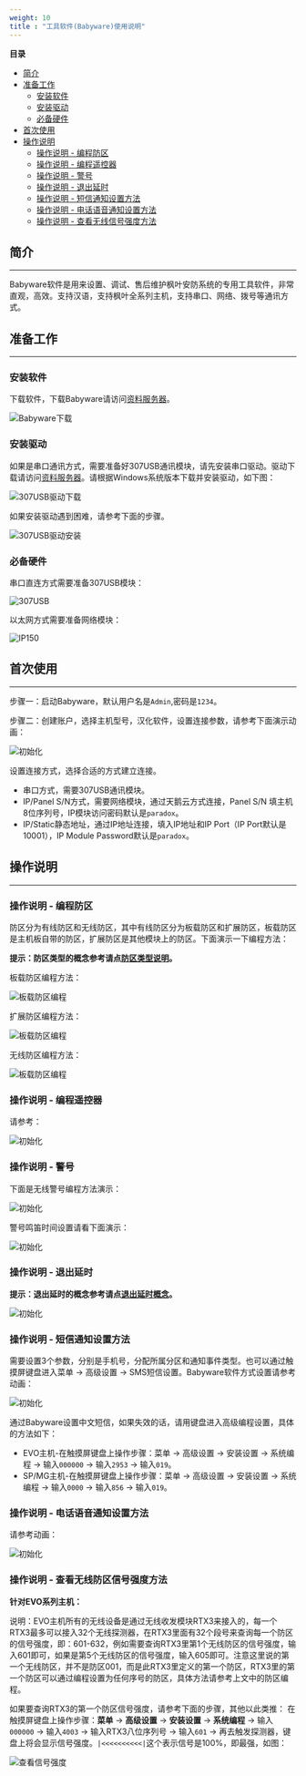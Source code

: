 ```yaml
---
weight: 10
title : "工具软件(Babyware)使用说明"
---
```


**目录**

- [简介](#j10)
- [准备工作](#j20)
  - [安装软件](#j201)
  - [安装驱动](#j202)
  - [必备硬件](#j203)
- [首次使用](#j30)
- [操作说明](#j40)
  - [操作说明 - 编程防区](#j401)
  - [操作说明 - 编程遥控器](#j402)
  - [操作说明 - 警号](#j403)
  - [操作说明 - 退出延时](#j404)
  - [操作说明 - 短信通知设置方法](#j405)
  - [操作说明 - 电话语音通知设置方法](#j406)
  - [操作说明 - 查看无线信号强度方法](#j407)

<h2 id="j10">简介</h2>

---

Babyware软件是用来设置、调试、售后维护枫叶安防系统的专用工具软件，非常直观，高效。支持汉语，支持枫叶全系列主机，支持串口、网络、拨号等通讯方式。

<h2 id="j20">准备工作</h2>

---

<h3 id="j201">安装软件</h3>

下载软件，下载Babyware请访问[资料服务器](http://support.senboll.com:8888/)。

![Babyware下载](/help/node2/babyware/images/babyware-download.png)

<h3 id="j202">安装驱动</h3>

如果是串口通讯方式，需要准备好307USB通讯模块，请先安装串口驱动。驱动下载请访问[资料服务器](http://support.senboll.com:8888/)。请根据Windows系统版本下载并安装驱动，如下图：

![307USB驱动下载](/help/node2/babyware/images/307usb-driver-download.png)

如果安装驱动遇到困难，请参考下面的步骤。

![307USB驱动安装](/help/node2/babyware/images/307usb-driver-install.gif)

<h3 id="j203">必备硬件</h3>

串口直连方式需要准备307USB模块：

![307USB](/help/node2/babyware/images/307usb.png)

以太网方式需要准备网络模块：

![IP150](/help/node2/babyware/images/ip150.png)

<h2 id="j30">首次使用</h2>

---

步骤一：启动Babyware，默认用户名是`Admin`,密码是`1234`。

步骤二：创建账户，选择主机型号，汉化软件，设置连接参数，请参考下面演示动画：

![初始化](/help/node2/babyware/images/babyware-initialize.gif)

设置连接方式，选择合适的方式建立连接。

- 串口方式，需要307USB通讯模块。
- IP/Panel S/N方式，需要网络模块，通过天鹅云方式连接，Panel S/N 填主机8位序列号，IP模块访问密码默认是`paradox`。
- IP/Static静态地址，通过IP地址连接，填入IP地址和IP Port（IP Port默认是10001），IP Module Password默认是`paradox`。

<h2 id="j40">操作说明</h2>

---

<h3 id="j401">操作说明 - 编程防区</h3>

防区分为有线防区和无线防区，其中有线防区分为板载防区和扩展防区，板载防区是主机板自带的防区，扩展防区是其他模块上的防区。下面演示一下编程方法：

**提示：防区类型的概念参考请点[防区类型说明](/help/node1/important-knowledge/#j2011)。**

板载防区编程方法：

![板载防区编程](/help/node2/babyware/images/babyware-programing-wire-zone-1.gif)

扩展防区编程方法：

![板载防区编程](/help/node2/babyware/images/babyware-programing-wire-zone-2.gif)

无线防区编程方法：

![板载防区编程](/help/node2/babyware/images/babyware-programing-wireless-zone.gif)

<h3 id="j402">操作说明 - 编程遥控器</h3>

请参考：

![初始化](/help/node2/babyware/images/babyware-programing-remote.gif)

<h3 id="j403">操作说明 - 警号</h3>

下面是无线警号编程方法演示：

![初始化](/help/node2/babyware/images/babyware-programing-wireless-siren.gif)

警号鸣笛时间设置请看下面演示：

![初始化](/help/node2/babyware/images/babyware-programing-bell-cut-off-timer.gif)

<h3 id="j404">操作说明 - 退出延时</h3>

**提示：退出延时的概念参考请点[退出延时概念](/help/node1/important-knowledge/#j2021)。**

![初始化](/help/node2/babyware/images/babyware-programing-exit-delay.gif)

<h3 id="j405">操作说明 - 短信通知设置方法</h3>

需要设置3个参数，分别是手机号，分配所属分区和通知事件类型。也可以通过触摸屏键盘进入菜单 → 高级设置 → SMS短信设置。Babyware软件方式设置请参考动画：

![初始化](/help/node2/babyware/images/babyware-sms-setting.gif)

通过Babyware设置中文短信，如果失效的话，请用键盘进入高级编程设置，具体的方法如下：

- EVO主机-在触摸屏键盘上操作步骤：菜单 → 高级设置 → 安装设置 → 系统编程 → 输入`000000` → 输入`2953` → 输入`019`。
- SP/MG主机-在触摸屏键盘上操作步骤：菜单 → 高级设置 → 安装设置 → 系统编程 → 输入`0000` → 输入`856` → 输入`019`。

<h3 id="j406">操作说明 - 电话语音通知设置方法</h3>

请参考动画：

![初始化](/help/node2/babyware/images/babyware-tel-setting.gif)

<h3 id="j407">操作说明 - 查看无线防区信号强度方法</h3>

**针对EVO系列主机：**

说明：EVO主机所有的无线设备是通过无线收发模块RTX3来接入的，每一个RTX3最多可以接入32个无线探测器，在RTX3里面有32个段号来查询每一个防区的信号强度，即：601-632，例如需要查询RTX3里第1个无线防区的信号强度，输入601即可，如果是第5个无线防区的信号强度，输入605即可。注意这里说的第一个无线防区，并不是防区001，而是此RTX3里定义的第一个防区，RTX3里的第一个防区可以通过编程设置为任何序号的防区，具体方法请参考上文中的防区编程。

如果要查询RTX3的第一个防区信号强度，请参考下面的步骤，其他以此类推：
在触摸屏键盘上操作步骤：**菜单** → **高级设置** → **安装设置** → **系统编程** → 输入`000000` → 输入`4003` → 输入RTX3八位序列号 → 输入`601` → 再去触发探测器，键盘上将会显示信号强度。`|<<<<<<<<<<|`这个表示信号是100%，即最强，如图：

![查看信号强度](/help/node2/babyware/images/view-wireless-signal-strength.png)